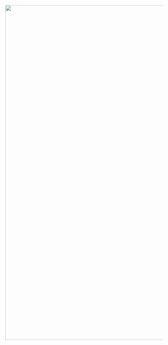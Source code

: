 <p><a class="imgpopup" href="/sites/default/files/app_development1.jpg"><img src="/sites/default/files/app_development1.jpg width="1200" height="1069" /></a></p> 